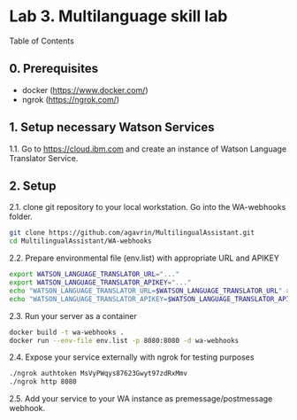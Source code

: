 # Lab 3. Multilanguage skill lab

Table of Contents

## 0. Prerequisites
- docker (https://www.docker.com/)
- ngrok (https://ngrok.com/)

## 1. Setup necessary Watson Services
1.1. Go to https://cloud.ibm.com and create an instance of Watson Language Translator Service.

## 2. Setup
2.1. clone git repository to your local workstation. Go into the WA-webhooks folder.

``` bash
git clone https://github.com/agavrin/MultilingualAssistant.git
cd MultilingualAssistant/WA-webhooks
```
2.2. Prepare environmental file (env.list) with appropriate URL and APIKEY
``` bash
export WATSON_LANGUAGE_TRANSLATOR_URL="..."
export WATSON_LANGUAGE_TRANSLATOR_APIKEY="..."
echo "WATSON_LANGUAGE_TRANSLATOR_URL=$WATSON_LANGUAGE_TRANSLATOR_URL" > env.list
echo "WATSON_LANGUAGE_TRANSLATOR_APIKEY=$WATSON_LANGUAGE_TRANSLATOR_APIKEY" >> env.list
```

2.3. Run your server as a container
``` bash
docker build -t wa-webhooks .
docker run --env-file env.list -p 8080:8080 -d wa-webhooks
```

2.4. Expose your service externally with ngrok for testing purposes

``` bash
./ngrok authtoken MsVyPWqys87623Gwyt97zdRxMmv
./ngrok http 8080
```
2.5. Add your service to your WA instance as premessage/postmessage webhook.
